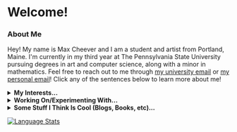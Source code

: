 # Welcome!
### About Me
Hey! My name is Max Cheever and I am a student and artist from Portland, Maine. I'm currently in my third year at The Pennsylvania State University pursuing degrees in art and computer science, along with a minor in mathematics. Feel free to reach out to me through [my university email](mailto:mpc6231@psu.edu?subject=[GitHub]%20Max%20Cheever) or [my personal email](mailto:cheevermax@gmail.com)! Click any of the sentences below to learn more about me!
<details>
  <summary><b>My Interests...</b></summary>
  <p></p>
  <p>:infinity: Mathematics and Computer Science</p>
  <p>:foggy: Contemporary Art</p>
  <p>:technologist: Programming</p>
</details>
<details>
  <summary><b>Working On/Experimenting With...</b></summary>
  <p></p>
<!--   <p>:office_worker: Software Engineering Internship at Tyler Technologies</p> -->
  <p>:foggy: Learning to use Resolume Avenue and TouchDesigner</p>
  <p>:technologist: Google Foobar</p>
  <p>:bar_chart: Indepedent study on image processing and remix theory with http://navasse.net/docs/index.php<p>
  <p>:teacher: Courses in Computation Theory, Game Theory, History and Theory of Digital Art, Contemporary Art Commentary, and Sociology</p>
  <p>:white_check_mark: LA(ing?) for CMPSC 132 - Data Structures at Penn State</p>
</details>
<details>
  <summary><b>Some Stuff I Think Is Cool (Blogs, Books, etc)...</b></summary>
  <p></p>
  <a href="https://esoteric.codes">:computer: Esoteric Codes by Daniel Temkin (Blog)</a>
  <br>
  <br>
  <a href="https://xkcd.com/archive/">:speech_balloon: XKCD by Randall Munroe (Webcomic)</a>
  <br>
  <br>
  <a href="https://theswissbay.ch/pdf/Gentoomen%20Library/Extra/Douglas_R._Hofstadter-Gödel%2C_Escher%2C_Bach__An_Eternal_Golden_Braid_%28Twentieth-Anniversary_Edition%29-Basic_Books%281999%29.pdf">:blue_book: Gödel, Escher, Bach: An Eternal Golden Braid By Douglas R. Hofstadter (Book)</a>
  <br>
  <br>
  <a href="http://vattay.web.elte.hu/lectures/ChaosTheory/James%20Gleick%20-%20Chaos.%20Making%20a%20new%20science.pdf">:butterfly: Chaos: Making a New Science by James Gleick (Book)</a>
  <br>
  <br>
  <a href="https://en.wikipedia.org/wiki/Eva_Hesse">:white_square_button: Eva Hesse (Artist)</a>
  <br>
  <br>
  <a href="https://en.wikipedia.org/wiki/Marcel_Duchamp">:art: Marcel Duchamp (Artist)</a>
  <br>
  <br>
  <a href="http://zach.li">:fireworks: Zach Lieberman (Artist)</a>
  <br>
  <br>
  <a href="https://americanartist.us/work">:minidisc: American Artist (Artist)</a>
  <br>
  <br>
  <a href="https://sougwen.com">:robot: Sougwen 愫君 Chung (Artist)</a>
</details>

[![Language Stats](https://github-readme-stats-eta-orcin.vercel.app/api/top-langs/?username=maxcheever&exclude_repo=mern-exercise-tracker,practice-portfolio,chatcord,WeAreLiving-practice,counter-app,p5&langs_count=11&size_weight=0.2&count_weight=1&layout=donut-vertical&hide_border=true&bg_color=00000000&text_color=ffffff&title_color=ffffff&card_width=300&hide=html,css)](https://github-readme-stats-eta-orcin.vercel.app)

